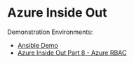 # Azure Inside Out

Demonstration Environments:
* [Ansible Demo](ansible/README.md)
* [Azure Inside Out Part 8 - Azure RBAC](P8-Azure-RBAC/README.md)
